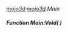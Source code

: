 _[mojo3d](../../modules/mojo3d/mojo3d-module.md):[mojo3d](../../modules/mojo3d/mojo3d-module.md).Main_
##### Function Main:Void(  )

